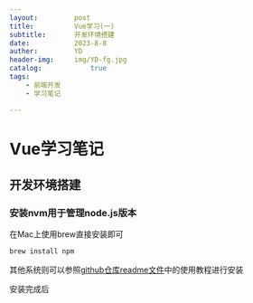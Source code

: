 ```yaml
---
layout:         post
title:          Vue学习(一)
subtitle:       开发环境搭建
date:           2023-8-8
auther:         YD
header-img:     img/YD-fg.jpg
catalog:            true
tags:
    - 前端开发
    - 学习笔记

---
```


# Vue学习笔记

## 开发环境搭建

### 安装nvm用于管理node.js版本

在Mac上使用brew直接安装即可

```bash
brew install npm
```

其他系统则可以参照[github仓库readme文件](https://github.com/nvm-sh/nvm)中的使用教程进行安装

安装完成后

